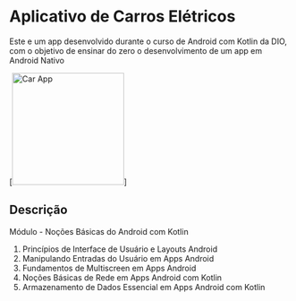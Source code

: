 # Aplicativo de Carros Elétricos

Este e um app desenvolvido durante o curso de Android com Kotlin da DIO, com o objetivo de ensinar do zero o desenvolvimento de um app em Android Nativo

[<img src="C:\Users\Cliente\Downloads\carApp.png" alt="Car App" width="200"/>]

## Descrição

Módulo - Noções Básicas do Android com Kotlin

1. Princípios de Interface de Usuário e Layouts Android
2. Manipulando Entradas do Usuário em Apps Android
3. Fundamentos de Multiscreen em Apps Android
4. Noções Básicas de Rede em Apps Android com Kotlin
5. Armazenamento de Dados Essencial em Apps Android com Kotlin
